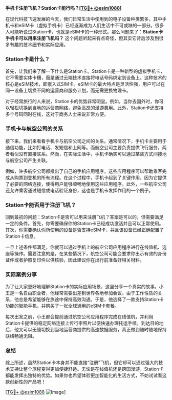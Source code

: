**手机卡注册飞机？Station卡能行吗？[[TG💪+ @esim1088](https://t.me/s/esim1088)]**

在现代科技飞速发展的今天，我们日常生活中使用到的电子设备种类繁多，其中手机卡和eSIM卡（虚拟手机卡）已经逐渐成为人们生活中不可或缺的一部分。很多人可能听说过Station卡，也就是eSIM卡的一种形式。那么问题来了：**Station卡手机卡可以用来注册飞机吗？** 这个问题听起来有点奇怪，但其实它背后涉及到很多有趣的技术细节和实际应用。

### Station卡是什么？

首先，让我们来了解一下什么是Station卡。Station卡是一种新型的虚拟手机卡，它不需要实体卡槽，而是通过云端技术直接将电话号码绑定到设备上。这种技术的核心是eSIM技术，即嵌入式SIM卡。eSIM卡的最大特点是灵活性强，用户可以在同一设备上切换不同的运营商和服务计划，而无需更换物理卡。

对于经常旅行的人来说，Station卡的优势非常明显。例如，当你去国外时，你可以轻松切换到当地的运营商网络，避免高昂的漫游费用。此外，Station卡还支持多个号码同时在线，这对于商务人士来说非常方便。

### 手机卡与航空公司的关系

接下来，我们来看看手机卡与航空公司之间的关系。通常情况下，手机卡主要用于通信功能，比如打电话、发短信和上网等。而航空公司主要负责提供飞行服务，两者看似没有直接联系。然而，在实际生活中，手机卡确实可以通过某些方式间接地与航空公司产生关联。

例如，许多航空公司都推出了自己的手机应用程序，这些应用程序可以帮助乘客完成从购票到登机的所有流程。在这个过程中，手机卡起到了关键作用，因为它提供了必要的网络连接，使得用户能够顺畅地使用这些应用程序。此外，一些航空公司还允许乘客通过短信或电话验证身份，这也是手机卡发挥作用的一个例子。

### Station卡能否用于注册飞机？

回到最初的问题：Station卡是否可以用来注册飞机？答案是可以的，但需要满足一定的条件。首先，你需要确保你的Station卡已经成功激活并且可以正常使用。其次，你需要确认你所使用的设备是否支持eSIM卡，并且该设备已经正确配置了Station卡信息。

一旦上述条件都满足，你就可以通过手机上的航空公司应用程序进行在线值机、选座等操作。需要注意的是，在某些情况下，航空公司可能会要求你出示有效的身份证件或者护照复印件以供核验，因此建议你在出行前准备好相关材料。

### 实际案例分享

为了让大家更好地理解Station卡的实际应用场景，这里分享一个真实的故事。小王是一名自由职业者，他经常需要出差到世界各地参加会议。由于工作性质的关系，他总是希望能够在旅途中保持高效沟通。于是，他选择了一款支持Station卡功能的智能手机，并购买了一张全球通用的eSIM卡套餐。

每次出发之前，小王都会提前通过航空公司应用程序完成在线值机，并利用Station卡提供的稳定网络连接上传行李照片以便快速办理托运手续。到达目的地后，他又可以无缝切换到当地运营商提供的高速数据服务，真正做到随时随地保持联络畅通无阻。

### 总结

综上所述，虽然Station卡本身并不能直接“注册”飞机，但它却可以通过强大的技术支持让整个旅程变得更加便捷舒适。无论是在线值机还是跨国漫游，Station卡都能发挥出独特的优势。如果你也希望体验更加智能化的生活方式，不妨试试看这款创新性的产品吧！

[[TG💪+ @esim1088](https://t.me/s/esim1088) ![Image](https://i.postimg.cc/4NQfJmqS/Snipaste-2025-05-13-00-14-12.png)]